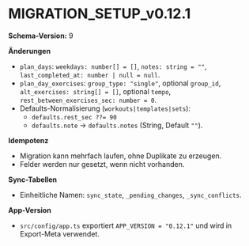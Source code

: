 # MIGRATION_SETUP_v0.12.1

**Schema-Version:** 9

**Änderungen**
- `plan_days`: `weekdays: number[] = []`, `notes: string = ""`, `last_completed_at: number | null = null`.
- `plan_day_exercises`: `group_type: "single"`, optional `group_id`, `alt_exercises: string[] = []`, optional `tempo`, `rest_between_exercises_sec: number = 0`.
- Defaults-Normalisierung (`workouts|templates|sets`):
  - `defaults.rest_sec ??= 90`
  - `defaults.note` → `defaults.notes` (String, Default `""`).

**Idempotenz**
- Migration kann mehrfach laufen, ohne Duplikate zu erzeugen.
- Felder werden nur gesetzt, wenn nicht vorhanden.

**Sync-Tabellen**
- Einheitliche Namen: `sync_state`, `_pending_changes`, `_sync_conflicts`.

**App-Version**
- `src/config/app.ts` exportiert `APP_VERSION = "0.12.1"` und wird in Export-Meta verwendet.
